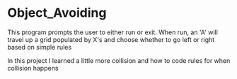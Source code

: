 # Object_Avoiding
This program prompts the user to either run or exit. When run, an 'A' will travel up a grid populated by X's and choose whether to go left or right based on simple rules

In this project I learned a little more collision and how to code rules for when collision happens
